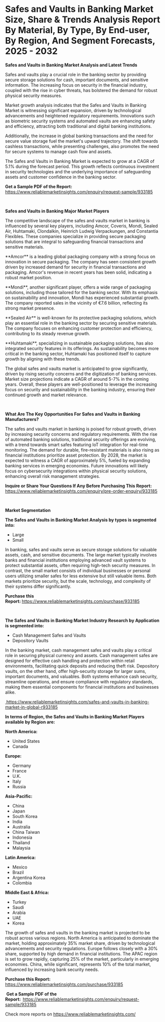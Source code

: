 <p><h1>Safes and Vaults in Banking Market Size, Share & Trends Analysis Report By Material, By Type, By End-user, By Region, And Segment Forecasts, 2025 - 2032</h1></p><p><strong>Safes and Vaults in Banking Market Analysis and Latest Trends</strong></p>
<p><p>Safes and vaults play a crucial role in the banking sector by providing secure storage solutions for cash, important documents, and sensitive information. The increasing focus on security in the financial industry, coupled with the rise in cyber threats, has bolstered the demand for robust physical security measures. </p><p>Market growth analysis indicates that the Safes and Vaults in Banking Market is witnessing significant expansion, driven by technological advancements and heightened regulatory requirements. Innovations such as biometric security systems and automated vaults are enhancing safety and efficiency, attracting both traditional and digital banking institutions.</p><p>Additionally, the increase in global banking transactions and the need for secure value storage fuel the market's upward trajectory. The shift towards cashless transactions, while presenting challenges, also promotes the need for secure systems to manage cash flow and assets. </p><p>The Safes and Vaults in Banking Market is expected to grow at a CAGR of 5.1% during the forecast period. This growth reflects continuous investment in security technologies and the underlying importance of safeguarding assets and customer confidence in the banking sector.</p></p>
<p><strong>Get a Sample PDF of the Report:&nbsp;</strong> <a href="https://www.reliablemarketinsights.com/enquiry/request-sample/933185?utm_campaign=2531&utm_medium=2&utm_source=Github&utm_content=ia&utm_term=21032025&utm_id=safes-and-vaults-in-banking">https://www.reliablemarketinsights.com/enquiry/request-sample/933185</a></p>
<p>&nbsp;</p>
<p><strong>Safes and Vaults in Banking Major Market Players</strong></p>
<p><p>The competitive landscape of the safes and vaults market in banking is influenced by several key players, including Amcor, Coveris, Mondi, Sealed Air, Huhtamaki, Clondalkin, Heinrich Ludwig Verpackungen, and Constantia Flexibles. These companies specialize in providing secure packaging solutions that are integral to safeguarding financial transactions and sensitive materials.</p><p>**Amcor** is a leading global packaging company with a strong focus on innovation in secure packaging. The company has seen consistent growth driven by increased demand for security in financial transactions and packaging. Amcor's revenue in recent years has been solid, indicating a robust market position.</p><p>**Mondi**, another significant player, offers a wide range of packaging solutions, including those tailored for the banking sector. With its emphasis on sustainability and innovation, Mondi has experienced substantial growth. The company reported sales in the vicinity of €7.6 billion, reflecting its strong market presence.</p><p>**Sealed Air** is well-known for its protective packaging solutions, which play an essential role in the banking sector by securing sensitive materials. The company focuses on enhancing customer protection and efficiency, contributing to its steady revenue growth.</p><p>**Huhtamaki**, specializing in sustainable packaging solutions, has also integrated security features in its offerings. As sustainability becomes more critical in the banking sector, Huhtamaki has positioned itself to capture growth by aligning with these trends.</p><p>The global safes and vaults market is anticipated to grow significantly, driven by rising security concerns and the digitization of banking services. Market size projections indicate a CAGR of around 5-7% in the coming years. Overall, these players are well-positioned to leverage the increasing focus on security and sustainability in the banking industry, ensuring their continued growth and market relevance.</p></p>
<p>&nbsp;</p>
<p><strong>What Are The Key Opportunities For Safes and Vaults in Banking Manufacturers?</strong></p>
<p><p>The safes and vaults market in banking is poised for robust growth, driven by increasing security concerns and regulatory requirements. With the rise of automated banking solutions, traditional security offerings are evolving, with a trend towards smart safes featuring IoT integration for real-time monitoring. The demand for durable, fire-resistant materials is also rising as financial institutions prioritize asset protection. By 2028, the market is expected to witness a CAGR of approximately 5%, fueled by expanding banking services in emerging economies. Future innovations will likely focus on cybersecurity integrations within physical security solutions, enhancing overall risk management strategies.</p></p>
<p><strong>Inquire or Share Your Questions If Any Before Purchasing This Report:</strong> <a href="https://www.reliablemarketinsights.com/enquiry/pre-order-enquiry/933185?utm_campaign=2531&utm_medium=2&utm_source=Github&utm_content=ia&utm_term=21032025&utm_id=safes-and-vaults-in-banking">https://www.reliablemarketinsights.com/enquiry/pre-order-enquiry/933185</a></p>
<p>&nbsp;</p>
<p><strong>Market Segmentation</strong></p>
<p><strong>The Safes and Vaults in Banking Market Analysis by types is segmented into:</strong></p>
<p><ul><li>Large</li><li>Small</li></ul></p>
<p><p>In banking, safes and vaults serve as secure storage solutions for valuable assets, cash, and sensitive documents. The large market typically involves banks and financial institutions employing advanced vault systems to protect substantial assets, often requiring high-tech security measures. In contrast, the small market consists of individual businesses or personal users utilizing smaller safes for less extensive but still valuable items. Both markets prioritize security, but the scale, technology, and complexity of their systems differ significantly.</p></p>
<p><strong>Purchase this Report:&nbsp;</strong><a href="https://www.reliablemarketinsights.com/purchase/933185?utm_campaign=2531&utm_medium=2&utm_source=Github&utm_content=ia&utm_term=21032025&utm_id=safes-and-vaults-in-banking">https://www.reliablemarketinsights.com/purchase/933185</a></p>
<p>&nbsp;</p>
<p><strong>The Safes and Vaults in Banking Market Industry Research by Application is segmented into:</strong></p>
<p><ul><li>Cash Management Safes and Vaults</li><li>Depository Vaults</li></ul></p>
<p><p>In the banking market, cash management safes and vaults play a critical role in securing physical currency and assets. Cash management safes are designed for effective cash handling and protection within retail environments, facilitating quick deposits and reducing theft risk. Depository vaults, on the other hand, offer high-security storage for larger sums, important documents, and valuables. Both systems enhance cash security, streamline operations, and ensure compliance with regulatory standards, making them essential components for financial institutions and businesses alike.</p></p>
<p><a href="https://www.reliablemarketinsights.com/safes-and-vaults-in-banking-market-in-global-r933185?utm_campaign=2531&utm_medium=2&utm_source=Github&utm_content=ia&utm_term=21032025&utm_id=safes-and-vaults-in-banking">&nbsp;https://www.reliablemarketinsights.com/safes-and-vaults-in-banking-market-in-global-r933185</a></p>
<p><strong>In terms of Region, the Safes and Vaults in Banking Market Players available by Region are:</strong></p>
<p>
    <p> <strong> North America: </strong>
        <ul>
            <li>United States</li>
            <li>Canada</li>
        </ul>
        </p> 
    <p> <strong> Europe: </strong>
        <ul>
            <li>Germany</li>
            <li>France</li>
            <li>U.K.</li>
            <li>Italy</li>
            <li>Russia</li>
        </ul>
        </p> 
    <p> <strong> Asia-Pacific: </strong>
        <ul>
            <li>China</li>
            <li>Japan</li>
            <li>South Korea</li>
            <li>India</li>
            <li>Australia</li>
            <li>China Taiwan</li>
            <li>Indonesia</li>
            <li>Thailand</li>
            <li>Malaysia</li>
        </ul>
        </p> 
    <p> <strong> Latin America: </strong>
        <ul>
            <li>Mexico</li>
            <li>Brazil</li>
            <li>Argentina Korea</li>
            <li>Colombia</li>
        </ul>
        </p> 
    <p> <strong> Middle East & Africa: </strong>
        <ul>
            <li>Turkey</li>
            <li>Saudi</li>
            <li>Arabia</li>
            <li>UAE</li>
            <li>Korea</li>
        </ul>
    </p>
    </p>
<p><p>The growth of safes and vaults in the banking market is projected to be robust across various regions. North America is anticipated to dominate the market, holding approximately 35% market share, driven by technological advancements and security regulations. Europe follows closely with a 30% share, supported by high demand in financial institutions. The APAC region is set to grow rapidly, capturing 25% of the market, particularly in emerging economies. China, while significant, represents 10% of the total market, influenced by increasing bank security needs.</p></p>
<p><strong>Purchase this Report: </strong><a href="https://www.reliablemarketinsights.com/purchase/933185?utm_campaign=2531&utm_medium=2&utm_source=Github&utm_content=ia&utm_term=21032025&utm_id=safes-and-vaults-in-banking">https://www.reliablemarketinsights.com/purchase/933185</a></p>
<p>&nbsp;<strong>Get a Sample PDF of the Report:&nbsp;&nbsp;</strong><a href="https://www.reliablemarketinsights.com/enquiry/request-sample/933185?utm_campaign=2531&utm_medium=2&utm_source=Github&utm_content=ia&utm_term=21032025&utm_id=safes-and-vaults-in-banking">https://www.reliablemarketinsights.com/enquiry/request-sample/933185</a></p>
<p><strong></strong></p>
<p>Check more reports on <a href="https://www.reliablemarketinsights.com/?utm_campaign=2531&utm_medium=2&utm_source=Github&utm_content=ia&utm_term=21032025&utm_id=safes-and-vaults-in-banking">https://www.reliablemarketinsights.com/</a></p>